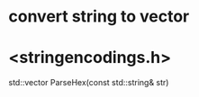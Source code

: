 # convert string to vector<unsigned char>
# <stringencodings.h>
std::vector<unsigned char> ParseHex(const std::string& str)
